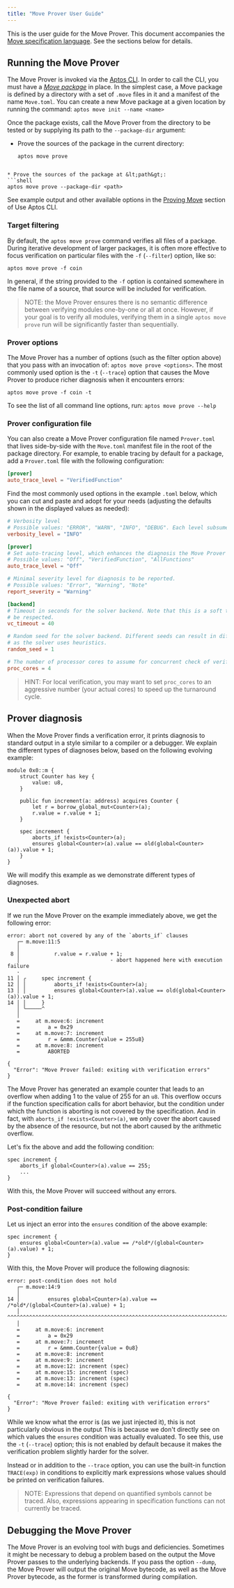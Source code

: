 ```yaml
---
title: "Move Prover User Guide"
---
```


This is the user guide for the Move Prover. This document accompanies the
[Move specification language](spec-lang.md). See the sections below for details.

## Running the Move Prover

The Move Prover is invoked via the [Aptos CLI](../../tools/aptos-cli/use-cli/index.md). In order to call the CLI, you must have a [_Move package_](../book/packages.md) in place. In the simplest case, a Move package is defined by a directory with a set of `.move` files in it and a manifest of the name `Move.toml`. You can create a new Move package at a given location by running the command: `aptos move init --name <name>`

Once the package exists, call the Move Prover from the directory to be tested or by supplying its path to the `--package-dir` argument:

- Prove the sources of the package in the current directory:
  ```shell
  aptos move prove
  ```

````

* Prove the sources of the package at &lt;path&gt;:
```shell
aptos move prove --package-dir <path>
````

See example output and other available options in the [Proving Move](../../tools/aptos-cli/use-cli/working-with-move-contracts.md#6-optional-formally-verifying-move-scripts) section of Use Aptos CLI.

### Target filtering

By default, the `aptos move prove` command verifies all files of a package. During iterative development of larger packages, it is often more effective to focus verification on particular files with the
`-f` (`--filter`) option, like so:

```shell script
aptos move prove -f coin
```

In general, if the string provided to the `-f` option is contained somewhere in the file name of a source, that source will be included for verification.

> NOTE: the Move Prover ensures there is no semantic difference between verifying modules one-by-one
> or all at once. However, if your goal is to verify all modules, verifying them in a single
> `aptos move prove` run will be significantly faster than sequentially.

### Prover options

The Move Prover has a number of options (such as the filter option above) that you pass with an invocation of: `aptos move prove <options>`. The most commonly used option is the `-t` (`--trace`) option that causes the Move Prover to produce richer diagnosis when it encounters errors:

```shell script
aptos move prove -f coin -t
```

To see the list of all command line options, run: `aptos move prove --help`

### Prover configuration file

You can also create a Move Prover configuration file named `Prover.toml` that lives side-by-side with the `Move.toml` manifest file in the root of the package directory. For example, to enable tracing by default for a package, add a `Prover.toml` file with the following configuration:

```toml
[prover]
auto_trace_level = "VerifiedFunction"
```

Find the most commonly used options in the example `.toml` below, which you can cut and paste and adopt for your needs (adjusting the defaults shown in the displayed values as needed):

```toml
# Verbosity level
# Possible values: "ERROR", "WARN", "INFO", "DEBUG". Each level subsumes the output of the previous one.
verbosity_level = "INFO"

[prover]
# Set auto-tracing level, which enhances the diagnosis the Move Prover produces on verification errors.
# Possible values: "Off", "VerifiedFunction", "AllFunctions"
auto_trace_level = "Off"

# Minimal severity level for diagnosis to be reported.
# Possible values: "Error", "Warning", "Note"
report_severity = "Warning"

[backend]
# Timeout in seconds for the solver backend. Note that this is a soft timeout and may not always
# be respected.
vc_timeout = 40

# Random seed for the solver backend. Different seeds can result in different verification run times,
# as the solver uses heuristics.
random_seed = 1

# The number of processor cores to assume for concurrent check of verification conditions.
proc_cores = 4
```

> HINT: For local verification, you may want to set `proc_cores` to an aggressive number
> (your actual cores) to speed up the turnaround cycle.

## Prover diagnosis

When the Move Prover finds a verification error, it prints diagnosis to standard output in a style similar to a compiler or a debugger. We explain the different types of diagnoses below, based on the following evolving example:

```move
module 0x0::m {
    struct Counter has key {
        value: u8,
    }

    public fun increment(a: address) acquires Counter {
        let r = borrow_global_mut<Counter>(a);
        r.value = r.value + 1;
    }

    spec increment {
        aborts_if !exists<Counter>(a);
        ensures global<Counter>(a).value == old(global<Counter>(a)).value + 1;
    }
}
```

We will modify this example as we demonstrate different types of diagnoses.

### Unexpected abort

If we run the Move Prover on the example immediately above, we get the following error:

```
error: abort not covered by any of the `aborts_if` clauses
   ┌─ m.move:11:5
   │
 8 │           r.value = r.value + 1;
   │                             - abort happened here with execution failure
   ·
11 │ ╭     spec increment {
12 │ │         aborts_if !exists<Counter>(a);
13 │ │         ensures global<Counter>(a).value == old(global<Counter>(a)).value + 1;
14 │ │     }
   │ ╰─────^
   │
   =     at m.move:6: increment
   =         a = 0x29
   =     at m.move:7: increment
   =         r = &mmm.Counter{value = 255u8}
   =     at m.move:8: increment
   =         ABORTED

{
  "Error": "Move Prover failed: exiting with verification errors"
}
```

The Move Prover has generated an example counter that leads to an overflow when adding 1 to the value of 255 for an `u8`. This overflow occurs if the function specification calls for abort behavior, but the condition under which the function is aborting is not covered by the specification. And in fact, with `aborts_if !exists<Counter>(a)`, we only cover the abort caused by the absence of the resource, but not the abort caused by the arithmetic overflow.

Let's fix the above and add the following condition:

```move
spec increment {
    aborts_if global<Counter>(a).value == 255;
    ...
}
```

With this, the Move Prover will succeed without any errors.

### Post-condition failure

Let us inject an error into the `ensures` condition of the above example:

```move
spec increment {
    ensures global<Counter>(a).value == /*old*/(global<Counter>(a).value) + 1;
}
```

With this, the Move Prover will produce the following diagnosis:

```
error: post-condition does not hold
   ┌─ m.move:14:9
   │
14 │         ensures global<Counter>(a).value == /*old*/(global<Counter>(a).value) + 1;
   │         ^^^^^^^^^^^^^^^^^^^^^^^^^^^^^^^^^^^^^^^^^^^^^^^^^^^^^^^^^^^^^^^^^^^^^^^^^^
   │
   =     at m.move:6: increment
   =         a = 0x29
   =     at m.move:7: increment
   =         r = &mmm.Counter{value = 0u8}
   =     at m.move:8: increment
   =     at m.move:9: increment
   =     at m.move:12: increment (spec)
   =     at m.move:15: increment (spec)
   =     at m.move:13: increment (spec)
   =     at m.move:14: increment (spec)

{
  "Error": "Move Prover failed: exiting with verification errors"
}
```

While we know what the error is (as we just injected it), this is not particularly obvious in the output This is because we don't directly see on which values the `ensures` condition was actually evaluated. To see
this, use the `-t` (`--trace`) option; this is not enabled by default because it makes the verification problem slightly harder for the solver.

Instead or in addition to the `--trace` option, you can use the built-in function `TRACE(exp)` in conditions to explicitly mark expressions whose values should be printed on verification failures.

> NOTE: Expressions that depend on quantified symbols cannot be traced. Also, expressions appearing in
> specification functions can not currently be traced.

## Debugging the Move Prover

The Move Prover is an evolving tool with bugs and deficiencies. Sometimes it might be necessary to debug a problem based on the output the Move Prover passes to the underlying backends. If you pass the option `--dump`, the Move Prover will output the original Move bytecode, as well as the Move Prover bytecode, as the former is transformed during compilation.
